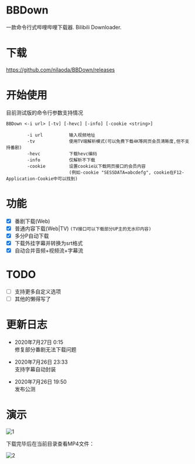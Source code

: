# BBDown
一款命令行式哔哩哔哩下载器. Bilibili Downloader.

# 下载
https://github.com/nilaoda/BBDown/releases

# 开始使用
目前测试版的命令行参数支持情况
```
BBDown <-i url> [-tv] [-hevc] [-info] [-cookie <string>]

        -i url          输入视频地址
        -tv             使用TV端解析模式(可以免费下载4K等网页会员清晰度,但不支持番剧)
        -hevc           下载hevc编码
        -info           仅解析不下载
        -cookie         设置cookie以下载网页接口的会员内容
                        (例如-cookie "SESSDATA=abcdefg", cookie在F12-Application-Cookie中可以找到)
```

# 功能
- [x] 番剧下载(Web)
- [x] 普通内容下载(Web|TV) `(TV接口可以下载部分UP主的无水印内容)`
- [x] 多分P自动下载
- [x] 下载外挂字幕并转换为srt格式
- [x] 自动合并音频+视频流+字幕流

# TODO
- [ ] 支持更多自定义选项
- [ ] 其他的懒得写了

# 更新日志
* 2020年7月27日 0:15  
  修复部分番剧无法下载问题
  
* 2020年7月26日 23:33  
  支持字幕自动封装
  
* 2020年7月26日 19:50  
  发布公测
  
# 演示
![1](https://user-images.githubusercontent.com/20772925/88478847-fe263580-cf7d-11ea-8ad3-b37ceb99fb92.gif)

下载完毕后在当前目录查看MP4文件：

![2](https://user-images.githubusercontent.com/20772925/88478901-5e1cdc00-cf7e-11ea-97c1-154b9226564e.png)
